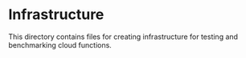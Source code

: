 # Infrastructure

This directory contains files for creating infrastructure for testing and benchmarking cloud functions.
